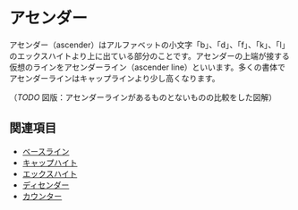 # アセンダー

アセンダー（ascender）はアルファベットの小文字「b」、「d」、「f」、「k」、「l」のエックスハイトより上に出ている部分のことです。アセンダーの上端が接する仮想のラインをアセンダーライン（ascender line）といいます。多くの書体でアセンダーラインはキャップラインより少し高くなります。

（*TODO* 図版：アセンダーラインがあるものとないものの比較をした図解）

## 関連項目

- [ベースライン](./baseline.md)
- [キャップハイト](./cap-height.md)
- [エックスハイト](./x-height.md)
- [ディセンダー](./descender.md)
- [カウンター](./counter.md)
